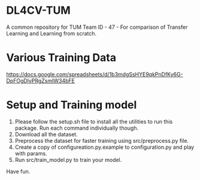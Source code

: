 # DL4CV-TUM
A common repository for TUM Team ID - 47 - For comparison of Transfer Learning and Learning from scratch.

# Various Training Data
https://docs.google.com/spreadsheets/d/1b3mdgSsHYE9qkPnDfKy6G-DpFOgDlyPRgZsmIW34bFE

# Setup and Training model

1. Please follow the setup.sh file to install all the utilities to run this package. Run each command individually though.
2. Download all the dataset.
3. Preprocess the dataset for faster training using src/preprocess.py file.
4. Create a copy of configureation.py.example to configuration.py and play with params.
5. Run src/train_model.py to train your model.

Have fun.
